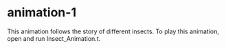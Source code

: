 # animation-1
This animation follows the story of different insects. To play this animation, open and run Insect_Animation.t.
